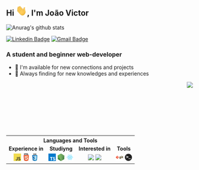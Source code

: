 ## Hi <img src="https://raw.githubusercontent.com/ABSphreak/ABSphreak/master/gifs/Hi.gif" width="30px">, I'm João Victor
![Anurag's github stats](https://github-readme-stats.vercel.app/api?username=joaovictornsv&show_icons=true&bg_color=FFF&text_color=000&title_color=14274e&icon_color=394867)

[![Linkedin Badge](https://img.shields.io/badge/-João%20Victor-6633cc?style=flat-square&logo=Linkedin&color=14274e&link=https://www.linkedin.com/in/joaovictornsv/)](https://www.linkedin.com/in/joaovictornsv/)
[![Gmail Badge](https://img.shields.io/badge/-joaovictornsv@gmail.com-6633cc?style=flat-square&logo=Gmail&1&color=14274e&logoColor=FFF&link=mailto:joaovictornsv@gmail.com)](mailto:joaovictornsv@gmail.com)

 ### A student and beginner web-developer
 - 🤝 I'm available for new connections and projects
 - 🚀 Always finding for new knowledges and experiences

<img src="https://files.readme.io/8c11911-senior-front-end-developer-openings-1.gif" height="130" align="right">

<table align=left>
<tr>
	<th colspan=4 >Languages and Tools</th>
</tr>
        <tr align=center>
            <td><b>Experience in</b></td>
            <td><b>Studiyng</b></td>
            <td><b>Interested in</b></td>
            <td><b>Tools</b></td>
        </tr>
	<tr align=center>
			<td>
		<code><img height="20" src="https://raw.githubusercontent.com/github/explore/80688e429a7d4ef2fca1e82350fe8e3517d3494d/topics/javascript/javascript.png"></code> <code><img height="20" src="https://raw.githubusercontent.com/github/explore/80688e429a7d4ef2fca1e82350fe8e3517d3494d/topics/html/html.png"></code> <code><img height="20" src="https://raw.githubusercontent.com/github/explore/80688e429a7d4ef2fca1e82350fe8e3517d3494d/topics/css/css.png"></code>
	</td>
	<td>
	<code><img height="20" src="https://raw.githubusercontent.com/github/explore/80688e429a7d4ef2fca1e82350fe8e3517d3494d/topics/typescript/typescript.png"></code> <code><img height="20" src="https://raw.githubusercontent.com/github/explore/80688e429a7d4ef2fca1e82350fe8e3517d3494d/topics/nodejs/nodejs.png"></code> <code><img height="20" src="https://raw.githubusercontent.com/github/explore/80688e429a7d4ef2fca1e82350fe8e3517d3494d/topics/react/react.png"></code>
	</td>
	<td>
	<code><img height="20" src="https://devicon.dev/devicon.git/icons/mongodb/mongodb-original-wordmark.svg"></code> <code><img height="20" src="https://devicon.dev/devicon.git/icons/postgresql/postgresql-original-wordmark.svg"></code>
	</td>
	<td>
	<code><img height="20" src="https://raw.githubusercontent.com/github/explore/80688e429a7d4ef2fca1e82350fe8e3517d3494d/topics/git/git.png"></code> <code><img height="20" src="https://raw.githubusercontent.com/github/explore/80688e429a7d4ef2fca1e82350fe8e3517d3494d/topics/terminal/terminal.png"></code>
	</td>
	</tr>
</table>

